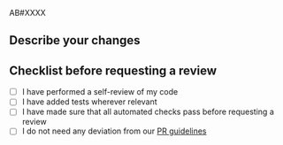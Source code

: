 AB#XXXX <!--- Replace this with a reference to a devops issue -->

## Describe your changes

<!--- Add a brief description of your changes - not in-depth because the bulk of the description should be in the task on DevOps. -->

## Checklist before requesting a review

- [ ] I have performed a self-review of my code
- [ ] I have added tests wherever relevant
- [ ] I have made sure that all automated checks pass before requesting a review
- [ ] I do not need any deviation from our [PR guidelines](https://github.com/global-121/121-platform/blob/main/docs/CONTRIBUTING.md)
